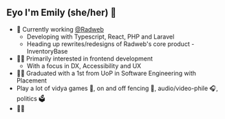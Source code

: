 ## Eyo I'm Emily (she/her) 👋

- 💼 Currently working [@Radweb](https://github.com/Radweb)
  - Developing with Typescript, React, PHP and Laravel
  - Heading up rewrites/redesigns of Radweb's core product - InventoryBase
- 👩‍💻 Primarily interested in frontend development
  - With a focus in DX, Accessibility and UX
- 👩‍🎓 Graduated with a 1st from UoP in Software Engineering with Placement
- Play a lot of vidya games 👾, on and off fencing 🤺, audio/video-phile 🎧, politics 🗳️
- 🏳️‍⚧️

<!--
**Pseudorizer/Pseudorizer** is a ✨ _ special_ ✨ repository because its `README.md` (this file) appears on your GitHub profile.

Here are some ideas to get you started:

- 🔭 I’m currently working on ...
- 🌱 I’m currently learning ...
- 👯 I’m looking to collaborate on ...
- 🤔 I’m looking for help with ...
- 💬 Ask me about ...
- 📫 How to reach me: ...
- 😄 Pronouns: ...
- ⚡ Fun fact: ...
-->
